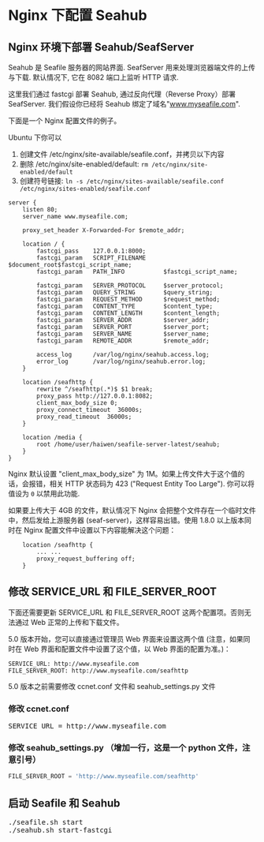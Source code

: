 # Nginx 下配置 Seahub

## Nginx 环境下部署 Seahub/SeafServer

Seahub 是 Seafile 服务器的网站界面. SeafServer 用来处理浏览器端文件的上传与下载. 默认情况下, 它在 8082 端口上监听 HTTP 请求.

这里我们通过 fastcgi 部署 Seahub, 通过反向代理（Reverse Proxy）部署 SeafServer. 我们假设你已经将 Seahub 绑定了域名"www.myseafile.com".

下面是一个 Nginx 配置文件的例子。

Ubuntu 下你可以

1. 创建文件 /etc/nginx/site-available/seafile.conf，并拷贝以下内容
2. 删除 /etc/nginx/site-enabled/default: `rm /etc/nginx/site-enabled/default`
3. 创建符号链接: `ln -s /etc/nginx/sites-available/seafile.conf /etc/nginx/sites-enabled/seafile.conf`

```
server {
    listen 80;
    server_name www.myseafile.com;

    proxy_set_header X-Forwarded-For $remote_addr;

    location / {
        fastcgi_pass    127.0.0.1:8000;
        fastcgi_param   SCRIPT_FILENAME     $document_root$fastcgi_script_name;
        fastcgi_param   PATH_INFO           $fastcgi_script_name;

        fastcgi_param	SERVER_PROTOCOL	    $server_protocol;
        fastcgi_param   QUERY_STRING        $query_string;
        fastcgi_param   REQUEST_METHOD      $request_method;
        fastcgi_param   CONTENT_TYPE        $content_type;
        fastcgi_param   CONTENT_LENGTH      $content_length;
        fastcgi_param	SERVER_ADDR         $server_addr;
        fastcgi_param	SERVER_PORT         $server_port;
        fastcgi_param	SERVER_NAME         $server_name;
        fastcgi_param   REMOTE_ADDR         $remote_addr;

        access_log      /var/log/nginx/seahub.access.log;
    	error_log       /var/log/nginx/seahub.error.log;
    }

    location /seafhttp {
        rewrite ^/seafhttp(.*)$ $1 break;
        proxy_pass http://127.0.0.1:8082;
        client_max_body_size 0;
        proxy_connect_timeout  36000s;
        proxy_read_timeout  36000s;
    }

    location /media {
        root /home/user/haiwen/seafile-server-latest/seahub;
    }
}
```

Nginx 默认设置 "client_max_body_size" 为 1M。如果上传文件大于这个值的话，会报错，相关 HTTP 状态码为 423 ("Request Entity Too Large"). 你可以将值设为 <code>0</code> 以禁用此功能.

如果要上传大于 4GB 的文件，默认情况下 Nginx 会把整个文件存在一个临时文件中，然后发给上游服务器 (seaf-server)，这样容易出错。使用 1.8.0 以上版本同时在 Nginx 配置文件中设置以下内容能解决这个问题：

```
    location /seafhttp {
        ... ...
        proxy_request_buffering off;
    }
```

## 修改 SERVICE_URL 和 FILE_SERVER_ROOT

下面还需要更新 SERVICE_URL 和 FILE_SERVER_ROOT 这两个配置项。否则无法通过 Web 正常的上传和下载文件。

5.0 版本开始，您可以直接通过管理员 Web 界面来设置这两个值 (注意，如果同时在 Web 界面和配置文件中设置了这个值，以 Web 界面的配置为准。)：
```
SERVICE_URL: http://www.myseafile.com
FILE_SERVER_ROOT: http://www.myseafile.com/seafhttp
```

5.0 版本之前需要修改 ccnet.conf 文件和 seahub_settings.py 文件

### 修改 ccnet.conf

<pre>
SERVICE_URL = http://www.myseafile.com
</pre>

### 修改 seahub_settings.py （增加一行，这是一个 python 文件，注意引号）

```python
FILE_SERVER_ROOT = 'http://www.myseafile.com/seafhttp'
```


## 启动 Seafile 和 Seahub

<pre>
./seafile.sh start
./seahub.sh start-fastcgi
</pre>
